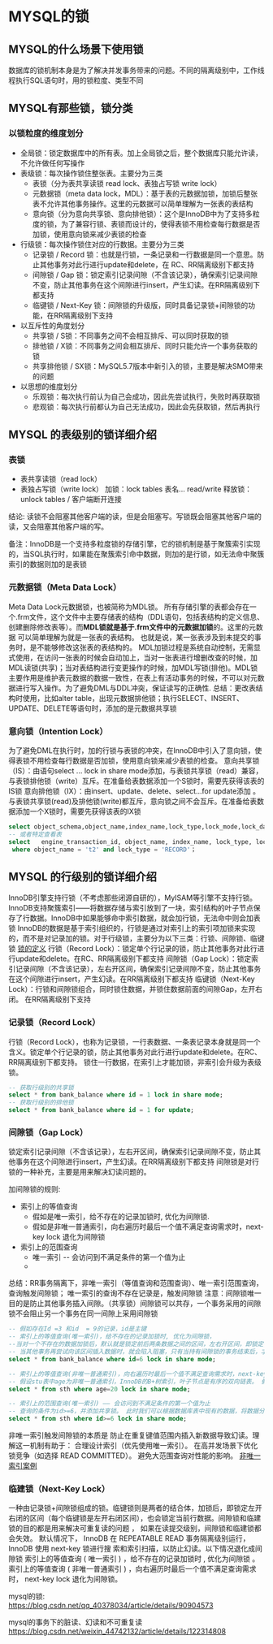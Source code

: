 # MYSQL的锁

## MYSQL的什么场景下使用锁
数据库的锁机制本身是为了解决并发事务带来的问题。不同的隔离级别中，工作线程执行SQL语句时，用的锁粒度、类型不同

## MYSQL有那些锁，锁分类
### 以锁粒度的维度划分
* 全局锁：锁定数据库中的所有表。加上全局锁之后，整个数据库只能允许读，不允许做任何写操作
* 表级锁：每次操作锁住整张表。主要分为三类
  * 表锁（分为表共享读锁 read lock、表独占写锁 write lock）
  * 元数据锁（meta data lock，MDL）：基于表的元数据加锁，加锁后整张表不允许其他事务操作。这里的元数据可以简单理解为一张表的表结构
  * 意向锁（分为意向共享锁、意向排他锁）：这个是InnoDB中为了支持多粒度的锁，为了兼容行锁、表锁而设计的，使得表锁不用检查每行数据是否加锁，使用意向锁来减少表锁的检查
* 行级锁：每次操作锁住对应的行数据。主要分为三类
  * 记录锁 / Record 锁：也就是行锁，一条记录和一行数据是同一个意思。防止其他事务对此行进行update和delete，在 RC、RR隔离级别下都支持
  * 间隙锁 / Gap 锁：锁定索引记录间隙（不含该记录），确保索引记录间隙不变，防止其他事务在这个间隙进行insert，产生幻读。在RR隔离级别下都支持
  * 临键锁 / Next-Key 锁：间隙锁的升级版，同时具备记录锁+间隙锁的功能，在RR隔离级别下支持
* 以互斥性的角度划分
  * 共享锁 / S锁：不同事务之间不会相互排斥、可以同时获取的锁
  * 排他锁 / X锁：不同事务之间会相互排斥、同时只能允许一个事务获取的锁
  * 共享排他锁 / SX锁：MySQL5.7版本中新引入的锁，主要是解决SMO带来的问题
* 以思想的维度划分
  * 乐观锁：每次执行前认为自己会成功，因此先尝试执行，失败时再获取锁
  * 悲观锁：每次执行前都认为自己无法成功，因此会先获取锁，然后再执行

## MYSQL 的表级别的锁详细介绍

### 表锁
* 表共享读锁（read lock）
* 表独占写锁（write lock）
加锁：lock tables 表名... read/write
释放锁：unlock tables / 客户端断开连接


结论: 读锁不会阻塞其他客户端的读，但是会阻塞写。写锁既会阻塞其他客户端的读，又会阻塞其他客户端的写。

备注：InnoDB是一个支持多粒度锁的存储引擎，它的锁机制是基于聚簇索引实现的，当SQL执行时，如果能在聚簇索引命中数据，则加的是行锁，如无法命中聚簇索引的数据则加的是表锁



### 元数据锁（Meta Data Lock）
Meta Data Lock元数据锁，也被简称为MDL锁。
所有存储引擎的表都会存在一个.frm文件，这个文件中主要存储表的结构（DDL语句，包括表结构的定义信息、创建删除修改表等）。而**MDL锁就是基于.frm文件中的元数据加锁**的。这里的元数据 可以简单理解为就是一张表的表结构。 也就是说，某一张表涉及到未提交的事务时，是不能够修改这张表的表结构的。
MDL加锁过程是系统自动控制，无需显式使用，在访问一张表的时候会自动加上，当对一张表进行增删改查的时候，加MDL读锁(共享)；当对表结构进行变更操作的时候，加MDL写锁(排他)。MDL锁主要作用是维护表元数据的数据一致性，在表上有活动事务的时候，不可以对元数据进行写入操作。为了避免DML与DDL冲突，保证读写的正确性.
总结：更改表结构时使用，比如alter table，出现元数据排他锁；执行SELECT、INSERT、UPDATE、DELETE等语句时，添加的是元数据共享锁



### 意向锁（Intention Lock）
为了避免DML在执行时，加的行锁与表锁的冲突，在InnoDB中引入了意向锁，使得表锁不用检查每行数据是否加锁，使用意向锁来减少表锁的检查。
意向共享锁（IS）：由语句select ... lock in share mode添加，与表锁共享锁（read）兼容，与表锁排他锁（write）互斥。在准备给表数据添加一个S锁时，需要先获得该表的IS锁
意向排他锁（IX）：由insert、update、delete、select...for update添加 。与表锁共享锁(read)及排他锁(write)都互斥，意向锁之间不会互斥。在准备给表数据添加一个X锁时，需要先获得该表的IX锁

```sql
select object_schema,object_name,index_name,lock_type,lock_mode,lock_data from performance_schema.data_locks;
-- 或者特定查看表  
select   engine_transaction_id, object_name, index_name, lock_type, lock_mode, lock_status, lock_data from performance_schema.data_locks
 where object_name = 't2' and lock_type = 'RECORD'；

```


## MYSQL 的行级别的锁详细介绍
InnoDB引擎支持行锁（不考虑那些闭源自研的），MyISAM等引擎不支持行锁。
InnoDB支持聚簇索引——将数据存储与索引放到了一块，索引结构的叶子节点保存了行数据。InnoDB中如果能够命中索引数据，就会加行锁，无法命中则会加表锁
InnoDB的数据是基于索引组织的，行锁是通过对索引上的索引项加锁来实现的，而不是对记录加的锁。对于行级锁，主要分为以下三类：行锁、间隙锁、临键锁
[锁的定义](https://developer.qcloudimg.com/http-save/yehe-10925111/f341f6b9ed5157b2a8bce1d3dd22a1a0.png)
行锁（Record Lock）：锁定单个行记录的锁，防止其他事务对此行进行update和delete。在RC、RR隔离级别下都支持
间隙锁（Gap Lock）：锁定索引记录间隙（不含该记录），左右开区间，确保索引记录间隙不变，防止其他事务在这个间隙进行insert，产生幻读。在RR隔离级别下都支持
临键锁（Next-Key Lock）：行锁和间隙锁组合，同时锁住数据，并锁住数据前面的间隙Gap，左开右闭。 在RR隔离级别下支持


### 记录锁（Record Lock）
行锁（Record Lock），也称为记录锁，一行表数据、一条表记录本身就是同一个含义。锁定单个行记录的锁，防止其他事务对此行进行update和delete。在RC、RR隔离级别下都支持。
锁住一行数据，在索引上才能加锁，非索引会升级为表级锁。
```sql
-- 获取行级别的共享锁
select * from bank_balance where id = 1 lock in share mode;
-- 获取行级别的排他锁
select * from bank_balance where id = 1 for update;
```

### 间隙锁（Gap Lock）
锁定索引记录间隙（不含该记录），左右开区间，确保索引记录间隙不变，防止其他事务在这个间隙进行insert，产生幻读。在RR隔离级别下都支持
间隙锁是对行锁的一种补充，主要是用来解决幻读问题的。

加间隙锁的规则:
* 索引上的等值查询
  * 假如是唯一索引，给不存在的记录加锁时, 优化为间隙锁.
  * 假如是非唯一普通索引，向右遍历时最后一个值不满足查询需求时，next-key lock 退化为间隙锁
* 索引上的范围查询
  * 唯一索引 -- 会访问到不满足条件的第一个值为止
  * 

总结：RR事务隔离下，非唯一索引（等值查询和范围查询）、唯一索引范围查询，查询触发间隙锁； 唯一索引的查询不存在记录是，触发间隙锁
注意：间隙锁唯一目的是防止其他事务插入间隙。（共享锁）间隙锁可以共存，一个事务采用的间隙锁不会阻止另一个事务在同一间隙上采用间隙锁


```sql 
-- 假如存在Id =3 和id  = 9的记录，id是主键
-- 索引上的等值查询(唯一索引)，给不存在的记录加锁时, 优化为间隙锁，
--当对一个不存在的数据加锁后，默认就是锁定前后两条数据之间的区间，左右开区间，即锁定(3,9)、不包含3、9的区域。
-- 当其他事务再尝试向该区间插入数据时，就会陷入阻塞，只有当持有间隙锁的事务结束后，才能继续执行插入操作。
select * from bank_balance where id=6 lock in share mode;

-- 索引上的等值查询(非唯一普通索引)，向右遍历时最后一个值不满足查询需求时，next-key lock 退化为间隙锁
-- 假设stu表中age为非唯一普通索引，InnoDB的B+树索引，叶子节点是有序的双向链表。 假如，我们要根据这个二级索引查询值为18的数据，并加上共享锁，我们是只锁定18这一行就可以了吗？ 并不是，因为是非唯一索引，这个结构中可能有多个18的存在，所以，在加锁时会继续往后找，找到一个不满足条件的值（当前案例中也就是29）。此时会对18加临键锁，并对29之前的间隙加锁。
select * from sth where age=20 lock in share mode;

-- 索引上的范围查询(唯一索引) —— 会访问到不满足条件的第一个值为止
-- 查询的条件为id>=6，并添加共享锁。 此时我们可以根据数据库表中现有的数据，将数据分为三个部分：[6],  (6,9], (9,正无穷)。所以数据库数据在加锁是，就是将6加了行锁，9的临键锁（包含9及9之前的间隙），正无穷的临键锁(正无穷及之前的间隙)
select * from sth where id>=6 lock in share mode;


```

非唯一索引触发间隙锁的本质是 防止在重复键值范围内插入新数据导致幻读。理解这一机制有助于：
合理设计索引（优先使用唯一索引）。
在高并发场景下优化锁竞争（如选择 READ COMMITTED）。
避免大范围查询对性能的影响。
[非唯一索引案例](https://juejin.cn/post/7475688052909899802)



### 临建锁（Next-Key Lock）
一种由记录锁+间隙锁组成的锁。临键锁则是两者的结合体，加锁后，即锁定左开右闭的区间（每个临键锁是左开右闭区间），也会锁定当前行数据。间隙锁和临建锁的目的都是用来解决可重复读的问题 ，
如果在读提交级别，间隙锁和临建锁都会失效。
默认情况下， InnoDB 在 REPEATABLE READ 事务隔离级别运行， InnoDB 使用 next-key 锁进行搜
索和索引扫描，以防止幻读。以下情况退化成间隙锁
索引上的等值查询 ( 唯一索引 ) ，给不存在的记录加锁时 , 优化为间隙锁 。
索引上的等值查询 ( 非唯一普通索引 ) ，向右遍历时最后一个值不满足查询需求时， next-key lock 退化为间隙锁。



mysql的锁:  
https://blog.csdn.net/qq_40378034/article/details/90904573


mysql的事务下的脏读、幻读和不可重复读
https://blog.csdn.net/weixin_44742132/article/details/122314808
